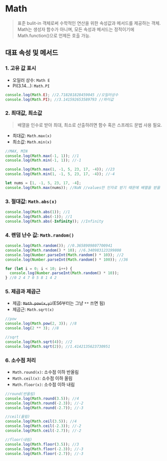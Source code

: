 # Math

> 표준 bulit-in 객체로써 수학적인 연산을 위한 속성값과 메서드를 제공하는 객체.  
> Math는 생성자 함수가 아니며, 모든 속성과 메서드는 정적이기에 Math.function()으로 언제든 호출 가능.

## 대표 속성 및 메서드

### 1. 고유 값 표시

- 오일러 상수: `Math E`
- PI(3.14…): `Math.PI`

```javascript
console.log(Math.E); //2.718281828459045 //오일러상수
console.log(Math.PI); //3.141592653589793 //파이값
```

### 2. 최대값, 최소값

> 배열을 인수로 받아 최대, 최소로 산출하려면 함수 혹은 스프레드 문법 사용 필요.

- 최대값: `Math.max(x)`
- 최소값: `Math.min(x)`

```javascript
//MAX, MIN
console.log(Math.max(-1, 1)); //1
console.log(Math.min(-1, 1)); //-1

console.log(Math.max(1, -1, 5, 23, 17, -4)); //23
console.log(Math.min(1, -1, 5, 23, 17, -4)); //-4

let nums = [1, -1, 5, 23, 17, -4];
console.log(Math.max(nums)); //NaN //values만 인자로 받기 때문에 배열을 받을 수 없음
```

### 3. 절대값: `Math.abs(x)`

```javascript
console.log(Math.abs(1)); //1
console.log(Math.abs(-1)); //1
console.log(Math.abs(-Infinity)); //Infinity
```

### 4. 랜덤 난수 값: `Math.random()`

```javascript
console.log(Math.random()); //0.3658909807700941
console.log(Math.random() * 10); //6.340983123199808
console.log(Number.parseInt(Math.random() * 10)); //2
console.log(Number.parseInt(Math.random() * 100)); //36

for (let i = 0; i < 10; i++) {
  console.log(Number.parseInt(Math.random() * 10));
} //0 2 4 7 0 5 8 1 4 2
```

### 5. 제곱과 제곱근

- 제곱: ~~`Math.pow(x,y)`~~(ES6부터는 그냥 `**` 쓰면 됨)
- 제곱근: `Math.sqrt(x)`

```javascript
//pow
console.log(Math.pow(2, 3)); //8
console.log(2 ** 3); //8

//sqrt
console.log(Math.sqrt(4)); //2
console.log(Math.sqrt(2)); //1.4142135623730951
```

### 6. 소수점 처리

- `Math.round(x)`: 소수점 이하 반올림
- `Math.ceil(x)`: 소수점 이하 올림
- `Math.floor(x)`: 소수점 이하 내림

```javascript
//round(반올림)
console.log(Math.round(3.5)); //4
console.log(Math.round(-2.3)); //-2
console.log(Math.round(-2.7)); //-3

//ceil(올림)
console.log(Math.ceil(3.5)); //4
console.log(Math.ceil(-2.3)); //-2
console.log(Math.ceil(-2.7)); //-2

//floor(내림)
console.log(Math.floor(3.5)); //3
console.log(Math.floor(-2.3)); //-3
console.log(Math.floor(-2.7)); //-3
```
